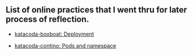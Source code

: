 ## List of online practices that I went thru for later process of reflection.

- [katacoda-boxboat: Deployment](https://www.katacoda.com/boxboat/courses/kubernetes-basic/module-4)

- [katacoda-contino: Pods and namespace](https://www.katacoda.com/contino/courses/kubernetes/pods)

